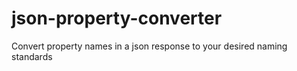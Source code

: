 # json-property-converter
Convert property names in a json response to your desired naming standards
